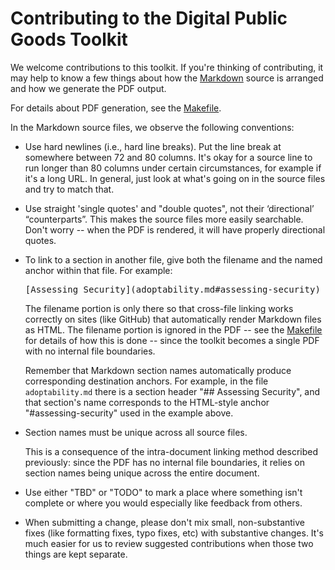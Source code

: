 # Contributing to the Digital Public Goods Toolkit

We welcome contributions to this toolkit.  If you're thinking of
contributing, it may help to know a few things about how the
[Markdown](https://daringfireball.net/projects/markdown/) source is
arranged and how we generate the PDF output.

For details about PDF generation, see the [Makefile](pdf/Makefile).

In the Markdown source files, we observe the following conventions:

* Use hard newlines (i.e., hard line breaks).  Put the line break at
  somewhere between 72 and 80 columns.  It's okay for a source line to
  run longer than 80 columns under certain circumstances, for example
  if it's a long URL.  In general, just look at what's going on in the
  source files and try to match that.

* Use straight 'single quotes' and "double quotes", not their
  ‘directional’ “counterparts”.  This makes the source files more
  easily searchable.  Don't worry -- when the PDF is rendered, it will
  have properly directional quotes.

* To link to a section in another file, give both the filename and the
  named anchor within that file.  For example: 

  <pre>[Assessing Security](adoptability.md#assessing-security)</pre>

  The filename portion is only there so that cross-file linking works
  correctly on sites (like GitHub) that automatically render Markdown
  files as HTML.  The filename portion is ignored in the PDF -- see
  the [Makefile](pdf/Makefile) for details of how this is done -- since
  the toolkit becomes a single PDF with no internal file boundaries.

  Remember that Markdown section names automatically produce
  corresponding destination anchors.  For example, in the file
  `adoptability.md` there is a section header "## Assessing Security",
  and that section's name corresponds to the HTML-style anchor
  "#assessing-security" used in the example above.

* Section names must be unique across all source files.

  This is a consequence of the intra-document linking method described
  previously: since the PDF has no internal file boundaries, it relies
  on section names being unique across the entire document.

* Use either "TBD" or "TODO" to mark a place where something isn't
  complete or where you would especially like feedback from others.

* When submitting a change, please don't mix small, non-substantive
  fixes (like formatting fixes, typo fixes, etc) with substantive
  changes.  It's much easier for us to review suggested contributions
  when those two things are kept separate.
